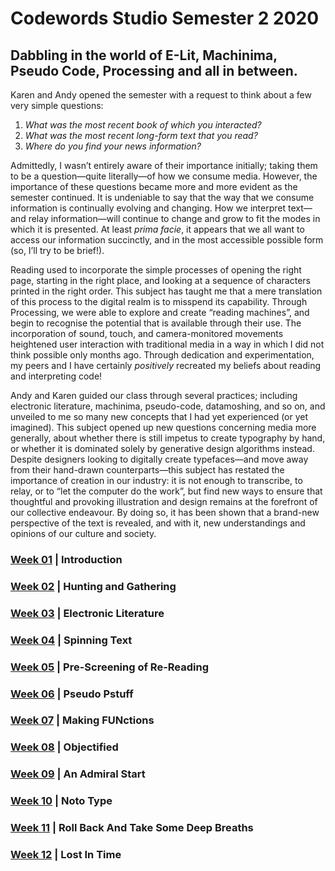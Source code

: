 
# Codewords Studio Semester 2 2020

## Dabbling in the world of E-Lit, Machinima, Pseudo Code, Processing and all in between. 

Karen and Andy opened the semester with a request to think about a few very simple questions: 

1.	*What was the most recent book of which you interacted?*
2.	*What was the most recent long-form text that you read?*
3.	*Where do you find your news information?*

Admittedly, I wasn’t entirely aware of their importance initially; taking them to be a question—quite literally—of how we consume media. However, the importance of these questions became more and more evident as the semester continued. It is undeniable to say that the way that we consume information is continually evolving and changing. How we interpret text—and relay information—will continue to change and grow to fit the modes in which it is presented. At least *prima facie*, it appears that we all want to access our information succinctly, and in the most accessible possible form (so, I’ll try to be brief!).

Reading used to incorporate the simple processes of opening the right page, starting in the right place, and looking at a sequence of characters printed in the right order. This subject has taught me that a mere translation of this process to the digital realm is to misspend its capability. Through Processing, we were able to explore and create “reading machines”, and begin to recognise the potential that is available through their use. The incorporation of sound, touch, and camera-monitored movements heightened user interaction with traditional media in a way in which I did not think possible only months ago. Through dedication and experimentation, my peers and I have certainly *positively* recreated my beliefs about reading and interpreting code! 

Andy and Karen guided our class through several practices; including electronic literature, machinima, pseudo-code, datamoshing, and so on, and unveiled to me so many new concepts that I had yet experienced (or yet imagined). This subject opened up new questions concerning media more generally, about whether there is still impetus to create typography by hand, or whether it is dominated solely by generative design algorithms instead. Despite designers looking to digitally create typefaces—and move away from their hand-drawn counterparts—this subject has restated the importance of creation in our industry: it is not enough to transcribe, to relay, or to “let the computer do the work”, but find new ways to ensure that thoughtful and provoking illustration and design remains at the forefront of our collective endeavour. By doing so, it has been shown that a brand-new perspective of the text is revealed, and with it, new understandings and opinions of our culture and society.


### <a href='https://bridieotoole.github.io/codewords/week_01/'>Week 01</a>  |  Introduction
### <a href='https://bridieotoole.github.io/codewords/week_02/'>Week 02</a>  |  Hunting and Gathering
### <a href='https://bridieotoole.github.io/codewords/week_03/'>Week 03</a>  |  Electronic Literature
### <a href='https://bridieotoole.github.io/codewords/week_04/'>Week 04</a>  |  Spinning Text
### <a href='https://bridieotoole.github.io/codewords/week_05/'>Week 05</a>  |  Pre-Screening of Re-Reading
### <a href='https://bridieotoole.github.io/codewords/week_06/'>Week 06</a>  |  Pseudo Pstuff
### <a href='https://bridieotoole.github.io/codewords/week_07/'>Week 07</a>  |  Making FUNctions
### <a href='https://bridieotoole.github.io/codewords/week_08/'>Week 08</a>  |  Objectified
### <a href='https://bridieotoole.github.io/codewords/week_09/'>Week 09</a>  |  An Admiral Start
### <a href='https://bridieotoole.github.io/codewords/week_10/'>Week 10</a>  |  Noto Type 
### <a href='https://bridieotoole.github.io/codewords/week_11/'>Week 11</a>  |  Roll Back And Take Some Deep Breaths
### <a href='https://bridieotoole.github.io/codewords/week_12/'>Week 12</a>  |  Lost In Time

